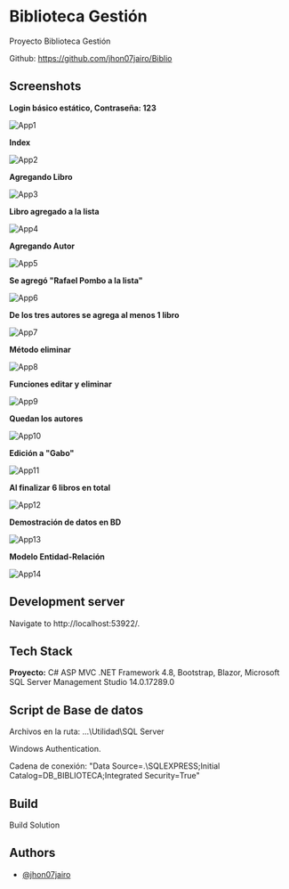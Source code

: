 
# Biblioteca Gestión

Proyecto Biblioteca Gestión

Github: https://github.com/jhon07jairo/Biblio  




## Screenshots

**Login básico estático, Contraseña: 123**

![App1](https://lh3.googleusercontent.com/pw/ABLVV85SPeciSFPPaW8q0bn3wzif-TOqLL5mCHNb5UnjEyEkJTNYqxWMnFxomuceiJ6o_EqsIi2VA5JAI4Q_srr9HVyWmuCR00Sl2q_B_GHvyGVZJH8rd1ZvWEsnGIhzJSOZJQNUZlVBz6z5mYj8Nne8SBl4SJDXskcLzRMtVFa6HLak6-lEQ_s80ees-FvQG-oIYfZ0anwDvtUBnYpuSNfKmtAuqWJ8niJliAQEOgr19jWFckE3yJO11GeKCoGiuwS76Xy5SECsDpQByZgJTpJDe-zTrD1AX6xTGzEoH3K6pKrwE_jx7oISj9fl0RN1VN172ZEjExsI2nmRnD8uqnZeNxuEM3aWx8-tOSfbLpZqSdhKxaQvppJ5BsW-yLtFcOO0NjY2aIR-nO-mA8vVckvsWkmnDCiFhD2lLbHFI-sPnTP8LDbz3Yd3c61fo5n3aUAzHY7WPfu8dVHz1i5wSXlAYWgSB5P13IE6H8qIK9Ck9ypFBr789df07JmmXFRqMvx8vkvn-6cDubwpa2grc8gn3knC-E2NQzLwGeM5gcjZ55HcVQi0F6RRZjfKnh_vvVqT6Scv8TQVa6aIuArJyFlmV8no5S_iYfXt0avY7_vcP8fKYeagmXDhvuj2y11Upcv7-oOiABTxxEbhqezxrqlbEfXE45sRXO8TIV3wHyFX7MpKysTOQtDP1gsRcLRMu_hQEj_sU2LiIPqJkG7ZxocafsU8GojkyDiTLUvsOu_-yrOLRWVPuJKVnIM7IQUSgxGbuCnJ7wqwa6EvVx8Hp9a74lZXyXE8271uS5DoskepZjWWGfh8669eMrhQ2kZ8FnvXIvA8qcQXy5vNm2NWu0Nr35_X_ivunbXtNlJTYBrcSP5asYrwGrffnBln1vSC6i9_X7t-9SqTaG22c30TtxEipUXJY30=w914-h386-s-no-gm?authuser=0) 

**Index**

![App2](https://lh3.googleusercontent.com/pw/ABLVV87mKTYduyq6as2J1a9Eup73qfANsL61m-FiSFqJvm8Itv02Tn2k11b8xoyymjq990DPar__IJm8yLxiPH3wRPiS2_DIU9kyjJLGaCKJrg_WsqsODT-3lhlxUZx6Ch8BHlwibm-kluaXB2gHyy_xBqF0vy6VVxVpmLc0JVXmOG9IyIJYVAeHMENp4DXAbz1FFE52wKY5NcizAfWhd9m5JH5su0Y71UlH4ByYtqJCEFRj9vECQFEfnFiYUJi8BpwNOX3ubamftods7V8DfSnE54-FZq-DWkcU-Pj1bc2QQsgHupLZ_ledTyLa2pQze_SsKG1SjePuVPmtzD3yrG03V-IiF9Fd1H2ClO8wbCjymbEdvXw1S2QqudPE8I1C3jZDne8kVzmvmAKLBYnnA0acJiiTxMbpL3PT0FpeuulgLCzEI1dJ_DdF7IVYijUJCwGV_ERqDjL8opYgx6GpXOx3xQAt7PVDogKylj1tx8OJh9OCGRa4dosz0GnhW3Cc-mth8MvvQkRXv9EMsSxhojlYsVEqzEKrFN2JZIF9td8YJdQURrV5IQ4vG8NHUHg9UAoyVoafgzmaznO4E7edNPr5vl2gihOclrKdJ6Ba5uJ2Fzamo7uBh9Sz5Yi0N3XzYCh-c691gxaxcnGN1La5YUNy63MzsPxrsU3ux1KnvHvxMMIeOkmVpWVOWaj0Wzj_Vg5lFRA7w6KLw2xFA4SvVSeUfxsmEhuw3McYUEvQ8wv_0juAIdmhaVp8TXmKdKd0JleA8lZWeY0_dIzvUn8oChyA8EZEGx4tirRmqXq6ctlaq7bhVxKmp5YNDgDxMkEA4H2bvh-KMu5Ocv-YkBJkXwfJImKCoXjpgaTkYYFziwjZw9cHNcXlJJV5tFUNcF0dJwydPMjMO37P-JCmK2GdJOwiZS6y3SEV=w505-h454-s-no-gm?authuser=0) 

**Agregando Libro**

![App3](https://lh3.googleusercontent.com/pw/ABLVV85B6vlzsO9lIkfbZE3hlz3nN2mEV_M3vNX3eEkRI0rGHepAv1s7VGL1MfmU693JuVM16DVw8ddCUmY5c5HJWOF8uxfobTP9n_-ZJE0tpmToqteCCo5CMvpxzl0tO9uU1WvyhiKAG5zC7-tCI_U3J86n2qNrVIQSAbB9iJ5-Fj1YODWI0xQf2N4MzoVJSOJqLLxHvBImC-tUxZrN6hpQg6Z3FT_MmdplxbxiAepKkaRF73Jo-ZXxwmTIVlTn1p_PTlt-6afmO8YHF3Vc0psJWVNyGYZxgMK2aXHTD22JzjNjFZNvqkvLn0lDuy4GHrprLhcmlhs0aScSmgeh9MOvWhw4Tmaf1vLc6x3zP8rUSDaojJeSfnDFg_g7RqAyaKMCDn7fvJ0p06ccNyQg2xzYKfzIT9P04tz1dVtF-_3-h6MlCUFUBGRwRqdDGicwMGN7sCVpl9jf3d1MUDwT1LCTuB--ikhT8U4b5RwiEwtuaFQ8eCmnlwRM8bgIBdcitziyAKc3HHPovGWQt9K6M7uln7ScyGGfG8H_69T42SgOLdeus3NjtCQQcKSgstt1NAEhxkGdxs9DV7OaAQiLuLivJmL7INdLbkeuFLcgeEV-aa9vdNv9Dj9ZChXihj40fnRWbmcLsgbvI2RQVhm9DQjc6SMAsF3daDfPMBvfbgMMLH8Yco0YLDAuNJdGx9GvTCkuJV88VysUQcXH4RlDlT3IZsuRLVNclqt4XFA03o97g7uO8w__48p7x1-S99Fh37zMnpiV5DJjKI57AzjTtCoocUWOyPTX_oiTrXvNjG51tJX1CccwStpnHCL95pMOPWg35a6qm_Qge4RZgzsOi6mQKlXJbB9Z2G9WeVPCnvhCXgP3U_lQdp_NROqPlXNcZf9EVHJe4w1R2MeYngDsdBKhrLn3D6wG=w1024-h405-s-no-gm?authuser=0) 

**Libro agregado a la lista**

![App4](https://lh3.googleusercontent.com/pw/ABLVV86BWQl5rHFMAawhJEYhKKlOFPCQ1y542z0QM8Dn2FKbrI6WGuvNjlhicy75-wZ8xHKqL0BpY3DCNuPkgb454ZdgO77yoE-JBtrMA7iSVm-JDsu3lJdSd8oXd6a0d837cnCRSRpLnb2NNChfe89UAyEVc_frFbByO342EAHr422Xhfpd4W3wEWAWwLGUOyE7kFaAJ-RL5fV5FPNKY3dw68Zvr38WFyp98Ahcnj_16HZq1AAX-I75FuGqPC1C8ak0EAX--6BRPxV3IELb42yu6yA1s9I3Lz8ui5N0ENjnNHiirgN3r7peW7xMITegt-gGK3NlIfFLlLbzoSH_3ZAMH-9As57fG5odb2xF2ZOMMsytyIrOZ_U8s0XCgL0Ud_cnRhiXhHz6d-hq2ms6_NO9tYx770RHOvOypgM77f1E2HIwAsizZD0SRfysESOz1F-_6W_EVIMMiB4nKPgj6t8VWrCYwLVx_Lb_70rnf9BKcC3mDhCH07zIVaQ4NQjGoUM58hKsZLMnbEjaUpYByXG1aciLBqdSG9TMicw7f_Nd2R65eJWUY1VFcwnWYjrHe2T8HaPR2vsg392BCBLTeVvNUi3idHmosG8WjpODBSyJG4Pt7qNrgzfCugAu_mk6YnFoP8ivx-rI7xSV_6Ixg75HwOgj-pyZbkxLssujbhWFxHm5W9vnbua-hMhLcDTXaE3ERE10B2VaHYbWbgvVodZaQkBvZrkFb6AVW7TdlFeRUdhIUap3EUFSM7gBskjMCu_UTVuVQsUB9_ngAFHcqbaOTDwN24TQmi0No8wV7NJYRTeCz84UQG8Z2y-q72jCcJVnT1ilKJQ5PtpWYpS17urcSidzYrHTUNYpEhrDk30gwXQ-VmF7Oi3GRQwrMKlKoL5VqaiH7ci8vaH9XaF9GmUQzUqtDGvt=w1024-h304-s-no-gm?authuser=0) 

**Agregando Autor**

![App5](https://lh3.googleusercontent.com/pw/ABLVV85t6Id8w2BZcEZqBqV0n1794M2gWiGNyzYak4ehX_LuEYrEaiwYnkeda9TbZkt_aRRPdFJdu2fUaEJ5MpAxpG1JKSvcEDzSjAkL5CfRkQUyv_bSfi8SMZHGjLfPfx9Z3AeZ-peMAVfeikU3woqe7MOXETfEmemkjzBRmSZw99Ep0BsQVa5SmNC-wjeXVLwwJTBBMQTIB09C6w7TcqhBw75FZ679ZU9OAfSEctlk7jvLZAOy1kiQ8yDmVY0Qnps-JfpROhjLbQeOigMd2s65Zx7aVC1BseuXjbcaoi9GVg8BRavxq0wcAsT2SHhZnHCc55gXfcnlF--m6MG0mGoQRZY_IOi4M9gnsjijy0euSrrDJ6yC_nFejbFjDWf6yjQhA2TWTxUokyYHL9UApn5A79AUnJfJ8n7OUzuJ83lUY_47XRJcLf1gSF7Rx2RHhdQSXOjRL7IDpwrtLBrbuIJgZJYsQ5Vb6sRwqtRKJBFbzbA2vcHGTMxBiGFS8lKF2LmgU8-oSWFyqR2YrykfZVfbM9biCnbcoQO2NbwWO6_GapvDVcONVc8TS87zqD-ttL_ZSitfpm5zpNt6cJuFkFOVMihwul8yQAwhsw25O6naFvZgCkWnEgfpf0tPvU-9dTIn_LalSzVXOmwxA9hCDwWeq484T9DpsW51-5f31qsDubaBTHBzIu-hKItD4qhMD3Zhggt7hTU8fJF1Q34KTL8GdQA6WfoXQxDPzLgbopg3H3B2NHb1SywMkRVBn-hd4kzai_bTUSQoK1M6NsMKbP9WEU4mqESBWp8kpmJ4g5kxmzpqG-tnhnSpwy9pi3d-nzxkBqCKDEgfAc-TdHWdEZyKjILej3eUud1MmmCJOFj9czVb21uMl6UrJn3QFBxidm8Okl-uwaDdhMb2XTPeVIbhMUwi04Ys=w928-h555-s-no-gm?authuser=0) 

**Se agregó "Rafael Pombo a la lista"**

![App6](https://lh3.googleusercontent.com/pw/ABLVV84CbcWYxbL_4SRo6jhoAiX6sEW9zPAQqVZd9cqugZBaQZfBj3wIy6o6qZlMEBR169NKUSAV27pYgV5SFijblHS9SnKP7M_R-9RdOEtQ86Wl-DwVxkqdAKj3nAH3FO-hGacikYYisnLLDKwLOKpOOc8qa_rU4r3sZrm403f3xfMsJx-z1FYpisSJiRtWmTkopbPHzeSgXd-nfQOqTCsPKui_Jj3ZycTdu4rpeEnaYVYfzi_4OTf0D0HTptkF3odT3NrXFqmGh3_wCn18GqJdmGVdJJNvpdlQhxDOGKmFRVog9XBVo1MD5l40mWkhqwJXALnu7OJ341hTDwTnV7KeowaTAYvoLSmiTTJYlJioRuKscAisvJkoxEkwfYpNwokcNKBlpyGFvO4NI9Lr-GJcgl2WoK0ZcfPH6ivNPkEg8sqaCGpVoG-yLJTF17zAMeLGsct-QgZWG2AYoSfNaWniJSW2OgFyITPq99jjSB_1L6KBtr-F_DsXRXpS-_XY074S4J3bdrG3Q1daQZwOqccuLkfcl_YbOld-sU1ZWm8B2BtIizAgUiiZwue-LsqRKXnrcKuE3CNEjAKGix2xqT4uZvVU4b0UbU7deWoJuUp1z0219_zupI3ZSMqgGk9iSg_rUmYlQ6dXzlJJjkUTBgMMsbqHpK9-zS1xg-lA_6TYgTaOBkZAK2pDnNKtIvJvKAElBrlY8gPmFai0OUhUET-YPc60IWeBTcwOkXh2H8yJQCsCd78x5c9yDLMCGZVaEFTGm-IRS_8XNH54vjgvTEcmsrKfRF_1s3lGCjX8_2ZSflgIM9G6aEbcvImCSsIV9RBiyVGbQKNKg4xKEppYcQijPDvRLhKU7JCRd97wYiBbZ6tvQJW_9p5mGNVRJGgj1WCYnVynE46Saz3vMkPQ4xJwuFtxDzfw=w414-h389-s-no-gm?authuser=0) 

**De los tres autores se agrega al menos 1 libro**

![App7](https://lh3.googleusercontent.com/pw/ABLVV84xU3o2IDImb-rJieT4t0TeypOOGAZ2vt0GxRQAbhzncfJB3NeMom21sg0yIEria7k3U50Hj5OAuL1vOgMt4tU_a94QOTkS6xAOZmWYbl9BFw-AJLUXc0rEhHq_Q8NAYBorWUSgEoHl7ZEeN3wi5jFS9octe-c6rcgR-avYhN5saVm41n649Ah6UVrt-dMvh-sen6iXcU0szUT-fXuPPhAzGSr72e7iTx74NFmljzZhNpkBexQCFj-ZKkRVWbjytjPsIcciiaVk4wMlCCVt2-ZYUGL5PX7XBVx48YcZ46uOhRZzxtvd_xsgo0nzqgkoDU6CZux1VrKyJmOAv-lyQoeDhjYLpY8SAnF5Hvrxc1o7XFuF1WOXGx6uEgAHu7xUqx4Iz5yK3fkEgCxLXzDbuiz45KRDlBmypj-X39tSlFfUBhqLTyC1q-CtXT3xYkDvMcaG2qk754UuP1eZl_-8RJJYXjbaHUbc0_9Iu6T7Kp2B_9W1GhPMhfjIWQeq8-lJoNBVE8R6C8C0MpA8g_N0N6RvQ5GYyGsVAPLB-AVv_f4ylXxE373vfkGhedaFFB41zpWyfkqJFRAFVVUbqZ5kVZ6gvDNJWIITkOMWweaakcd4sOv8YkAStjQ3dFdcKq80LXJERMTY9f6DZqAspScRhTepq9Cbbi_SJ1NfHMWDE4mfioSkCUaACoUD60wHls3X0ngm2ozMrvKeEHnkWPkQPf1TbZjbuCDmM5AMfC-FhKTKZpP2_LCmZZTy8r-cM7-KgHfVHR8KdI5lzy6wsg5FTqSPS2cD4BqRWwQOP2A3GBtO6m7f_GiMgHZWHlG3EPVHYf_poWjbSIl4J3DDljk8OBY-hdqcVBtHcJD4CSy68Im7VjHnKEskD67wbjV7OwABvTcc6mOKMt06midC9pX4wMTS7iVZ=w774-h568-s-no-gm?authuser=0) 

**Método eliminar**

![App8](https://lh3.googleusercontent.com/pw/ABLVV87G_Ic1NnbTFfh-XQMdZ7szufxFIbFl17mO44R3ZG1kSgsFBSWpXlDPMR1yI-GhJ4Ixdm6A_5mtrBaBUqxsVHLUTks1xBgY94ySSPM_XUpHBNbgVOx3hu4ebml8XcQa5QE6lyy1Kc2SYiht2gS0k_Zf7JpMRzHcHpJ8AbWespXnueGIhxgPwPoPJ4HuLnzt1vb0vpVxTONqEpGAL1APGicVq57gzhzwWGFg1nfYhnIUrRNJp0gjOwvZ6l4VKjkFABfZwaKLc4ULpl3DRed4BkWxq0x7xp0g3MqndqX9cr41mTLzaVZLeTT0yJOhFmCmJzqWIn_g9jf23pQqe5zyd9QGzBFZp9eX0T-5b3n36JInT2XU6QWClG8soieOGaOtftKGhJcYx999Pfp_do37Iqz0rs0qw-wd_lJxL70euCm1Sr5TctvVc3lIrIefoj-rujhzeHYRICbCUH_O85r2sXqWxM2bGYKTVwBFgSwOM0vGDkRKCzBnDBJSsnNtBopVxUBzck4K4p38OKwxwaamerETVpjdstudwTtoUIWc7EYnFlm-lCGBGwRNVhjM2Ki6V4OEIXKnKNc_3bqbSZWAzyRkt2JtXS5JosPAbhu4WL9cqmyoDgT2BBIaPROuBcIC1EFND0pgGXHh9n6iSjMTmPDBgxMteseHu_sb7R3uZwSJ3mB0DofBjBit8iyR2fU86MyLMMXMRL9kq5qYzLqnIoSkENvLPRHKI0kwcHraGEh4-G7Aarv4PK3AQi8qZfIomMKpW2Cusi3xWMDGEPq9gql0vCoXhdh_WajV3um2Vfee69g8gBjIQ7JM7tA0Ge18d8SJrbbTp5s3fTkiiF-pMKGnnpHFEckfUCRDFrdqNkEUcaahpyMw1BFaGyW-TULgy8qP2ScJeQ1i-8R_AnNFcwVUUphI=w384-h569-s-no-gm?authuser=0) 

**Funciones editar y eliminar**

![App9](https://lh3.googleusercontent.com/pw/ABLVV87rth751iTpN4uc_1brmVc1LAY7sweUbYSl5zJ_OZN6C56oJh5-6NlDEM4a_LNCV09SOaXhxJ2jk16I0BGVdo7x2N8SWv0_ivV0zEzdbMqytZRlc7cMbYPOustVOnTajmcfeuznh9awJ89VRdgjMt7l-56sk0g1SU0uAkMy4oQb1n9xHgf2jF25kD1w7aBlUJKANPTyQkuQ8Vkyj-go4w5XMu0mLeDpXV2uk2_ALpnQ6FX57xvKerag5sVugMPd722Jd_sJqZeoOaadMhsNkH4C5OgooRcvL_XQ9O-UjPN_ibN6wLVQ8ofTcaQJjWYEWvLoQi9XA3gXyvTkUF4q7urUO-G1IXpLNX532lIRayIVZqvL8b_9tN3Y2TP5ru26ZhzmKtwwxDp4kSw2c3vLFFVb3XTI8k8aYCVzagwIpyLX2ZKBDIhYVQ4Z11aefaPr2MKd_Z19YDwQymzBfW6xBVeL-tK0O74ZzotF-xP3DCT3CDocGN5Oht29YbBXpDJzpOoQ3IzpF3dpq8x5FPmLcUNVT9KjmsyXW5EB5q4rj0X8QjTd6nkx-5grB3X7vGDoCTgffXRxCir3UHiF1wQeRuQ3PDXKbOVF6x9YHpexcvVnMSYpwFpdkvDLYmdsHUhF0FwaXrrVQl6Z2XkCAD31ejRkTxIsi1HNOIfvteo6fYgypj7-9E6aUVmXNcIjW11iKP3GYbeQQ_8TdkdE4_BRV1tZ63HQW9pSt6wYjeF-Dkeo5HM9UM_-PZMpiCb2uTGM3rFKNh09tUhSDU9iJ_AsdGHiWbjWSzU6WKVNzDaWlk7x0xzO4OpWe9bueDZzsOPElMhR5eQc_RqUA8pUDoG283Y6sKuCGPaGRjLmw5Ib4Df2qtL-OZz9n5yZoIR78zUVXQ-ZkkD_RfCGmx5zaquZGFnikTE=w171-h382-s-no-gm?authuser=0) 

**Quedan los autores**

![App10](https://lh3.googleusercontent.com/pw/ABLVV85Ju6MomL-UQa8t_kWtkBEH2H5JzlM3NETgzzeZFC95nZNPJoMkT_hTotttxukiWjMLQFS5QuDcasROUTcxk__OManYvnTPyHkggZV9a2NnebS3WouKr0VxfaZ6n4AnNfJfmKJYSJ4TV6QvRIyhrqGw7B-yEsmZw3kF8cJSoDBnG08eKzAehT8agmfc6YuLOb9ZFOEf0ggleWOn1cmk4gtoiXDZG9JTkXKVa9YIMHFBm2GRvOdK6mQMlqq4gUWBOlm8psuDT5oUr-eMybwuRwycG_D8-UFSjQRpL0SwjFPeMvU6KRw6ldMv7FsfoaMk74m-PkMMQw14yWhHu-VC8QEVZj2gh9pHenRHXdNJ7XQIqsVGNex4qukj6SxQi5UQMn8dR6Qym-Z5LkPnRUC9E0E0uUFYhh2RT9i4jRm_o-NPVw2E7BZRg_XavXWWujQcEW8gXWFccx8HMgTKggkXpC2LPSrBVx9Fdz1Pu7sH76KynuL6uPIbEw7w8lzeEiM7idXv1feLnBgBWpkeV0LpvgGgipe0A8_ax8dfhmz0zdGe3bUDD-8YTxRCa-8fTcodZ_ZZHByLJJDX6Cc3Cevwl7dbYwAe2Yx47SJ-Rd5sbixJO7V-BN5JYAOWREaI2Wlq3oyjRNLhRTYv_zPSc3PP8ZbgGWPmIJA8jZJdekm0VgPOwxa5vwHV8D9wHMnGcpZlCK4rrg82N1RaKTxr4tMHnEljBt9JqEVBekC5-LiUYJC3OzvvmOxFqdn4btRyBXPS_4Hs3xMA7jFwTVT0m9aSR4xvEkelytOqcUbY5Q0P8vqQh-T8K-zIvdPkiCl6WkwDjhVN3cCqJcryxkc1LFLS26KyoBp2niKW0frnDJ2cjrOa4RN4APLKMVMXOUMz9l4MgpVnRypkTBGJhXRfdPcEc94YcsLQ=w399-h492-s-no-gm?authuser=0) 

**Edición a "Gabo"**

![App11](https://lh3.googleusercontent.com/pw/ABLVV85jbd5S8bj09lCNQwYzfKpZN47xmq45EtLO7TQMA0xbMz1R3Njwa4NclUlR5kLqhl9PXcoqartjV8G6YisUTUxV2qhCELxdWTdH8fRprQeoAUzQ55Qg2GbxuWlFevXw_GWxAa25ZdBLiMOzsj1158xFYRubz95Rwzk2V3Ut4bm--6kBC_rZlK4MS-51d6dyJhKtqEnpyKzEIsjHxzpRJA5jiE48aqP7MSg5k5-8Ri6OBlXRqD54_FcO3Cg-HPY_NeDI2dOQTZocf29Cfw6UmAa0XHhmEhSAFQEvCO6Cybnz_NhGS3emjxNA8SPwdql3iXKK7PcGqsNYLNwErZYuSW3lNFUjXpQrhUozOThNqjg7NeLgL1H2qKaCU2rBsVyJq9Mkn2kW31_XftUmi1cDIqbR246fzhyltuo6yBEIt8v85hBCWASQ_qcdVBi7nICntbQxhddBDRBrGwnqCtFqPyG3qXqg8UADmJlLCr-ehHX-JeDIf2koa1yth0DSLLOTYsde44B1832pa_aXURrAZZkwpDW-7hENMEv7rXiL1x2CRWf2v3rHQO6QDFjbPMhoV1aCDpk9ttgUHDi6YjllmFQ0fCvX4G_EayOhTlNfbWMrCGnKCD2u_NXS3nXG3-p_9i1mDLuM_CY9IaXzk8BSkAAKn8aLQpwvpnt4DkZ__bE4vP4RDgtwyhSk7YotVgHornzZ8I2qlD71pPI22aTG4bG-OD4Vd2CVqw_QfOwcR6qa5pHOCh4ApESy6kG--jvC4IXeq-Wcj_0mdSxWOQ7yNzUY8rkDIjA5OCdKMtL8uNyDZszANL9CzCZv_7XnHvX8wOGEXly4GAbUWZVNFRXUcWX7DeD8I-1reVP_JCf4Xw_vDlUwrIm91Ys52nhx2MI_Te5X0dqmTQ03tJyC43OoGZLnc2c=w366-h478-s-no-gm?authuser=0) 

**Al finalizar 6 libros en total**

![App12](https://lh3.googleusercontent.com/pw/ABLVV84B49v4TzCZ7ZcCK_2pSXuUn9yW4dXB57c8rSARiogoDlHkiBeLlo8EDWck587gyMiigopS62X8VBRuDHNu229dEak7fcqN1H-0KbJ0BMHRhK6NDn5HFJXZca6ZyrcIFAjjwT8MHiAp79ilDTWQM0x8HV_k4oDkZupXPmMMRqP-jldzmNB7LbIRonynSQLWrY7ax9ONRAIIZUXdud-4VSEi1sFsN6Y87RBoptxC9rIdijYpDpwPB7JDgBqboCKxAxH72OuCZ0LhXTlSTWek9emj4syMYkBJ6wSUikuM1i8Ja0fCMunhgw5SC7QsU-mc7-nbfOtXS2iELfYc9nw4axzYepAYU-ATy_uVgZWnlBaI8EKkukG1BgxebsSWPGEDphp4aFdOccUNO0WFPEsL8cCCK336wIR8WsfoRPBe-YMaBHKvseWGmakeRQjll5zREv5DdVvWXyA86t4gIGcJvQQL-axLuo0ok_xj1IubKlnBE0pfLohsev2AW9OB06am4Flc09bjH2MrNiGKGa4tqxjy0gZKFhBlTMTLlmE9BdqiOkdIdHZkZ1jPYl5m4RZ3avVumTp1BXPWxq0yv3jyNKm5DLOVOF0wFT1TDD5Nu0NJ7bYO7m3IlFptczurRS8FhTwxUS-5kAqkFfNYNUOQ62JbtRQf_NnKS-d1jIbQJ2Ef6FU_alB5I-ZvN7UGccGAutoWnGOXZ8qfx3w46DgR3IeHASASlb-FfJi85S2uOy5Ub9zWmVT8hJ8WYsESWhLawzlB7ln-4ao214BUQ-EqS_Pk_8F7vh0P0cbU43ikxtJ9H2lK-rcvsy2WRCJ2JF-m59l75oZxqFP4-WWPCMaOLjGrLTHlNWHq0jMdxUpwRpA5F1_5MSCm6yu0WbciTt6ZfYbIGar8Y6SnVqb8SlaugNeCwkw=w313-h191-s-no-gm?authuser=0) 

**Demostración de datos en BD**

![App13](https://lh3.googleusercontent.com/pw/ABLVV87t3-kCHPWyhT85FlDDLaj2A4IX1GUCZwq0zWKgInf6PluxHFebfFfBiWdZ9EU6HlGEgCxEL_nU_Dc8wmPCYle2ALC6wrQA2VzhLlZIs6P1WI1OIURzZzZiRNzgWansq3up9ufVGzJ_f8J3LZSxrB6SRMnPwNsEJUorEgYIWDfkRDkZAKbVvZCs69Cki9v2FU-JP8TJgtPg2WwGnL7eNjaA5ozcgQWXEoTmZLoSknsbzQHqs5jj-IAjS3QihNsOebAfontARzY5wLWD1KGkkvZ8VQocNS0IO6-0Qaz9tmXPiqiJ016T5_m5JiB7NWgKp2iFxvjndw58WecCi0n56NfURUzWOShXAKd7qQ8wG3t1MBDNrcSjabblX48hK0Y7Lrxep_9So42XNcBYSqyA-PUHoOJ_PV6xuFaccUmdoL5dgilOzLgtzSJeHGDAqpnwK99ZspfZ1jE-Mqsz4mv4yx8uvs1-SWsjXRtf4whsKsqe6gNGcfLnAkdWhGHCF5IAu5GSD9MVPp3wPLQBFzpvnouMRglifIBXNIMEaUVpSDVx-xNk9S3lBkyKa480rOZaJzKInkOVPzh0vU7TRhvVOkw5OtlibvmWOWzk-tncV4zClude7KMxTf9qCsbR65m3waKGlNyTvFwB9WeNhAXlFLm2Wm_QWaTvWuT_MGkALWEfbhyUVdzaFs-oQjo1QpvF-2HEkXRQ9VWSp91GejBtlUI88mme6tCOf72xGxW1ePqkbJAsJGbIJUsDAObTddZQ3LQ1CbgDkLUbNHX7kCa4k3GHMfztJWu4Lbh4GHY7F4rmEBhLisQxGXPcHwxm5dGqqoyqrv1fTJfxixh4gGLqDM7yUWdB5B3Q27Dr0wQFVn9UCUWq8NtAW4R_YUXiGQTJH26Iysz97zPDbITSyXZbeJMRoXxg=w462-h325-s-no-gm?authuser=0) 

**Modelo Entidad-Relación**

![App14](https://lh3.googleusercontent.com/pw/ABLVV86DHjGFpfTo6c6uKnNA9eFxCRr7l0PmhQ7W3bFGpSqc0_aaOtNCaQRkde5qxVHmTo1M_IokwQAfdsbI3VOHbEv5XeWDwpsPr7Psvtf1TfeGlVYtMoIU4dFYP1esWdpP-GqdCkQm92WXHhUr7kvJcmeWdPpF3zSoa_zssE7aCZrCQXSBVkzup7g9ub6-W2T0D8Q-22qp1jIP4FnR9f6vgeqM4mf3OEuKz3ZSOEADqAtHMDTZuVNNhNtUMBhn2ZcO3OA-6rpVNsdgXoKWIBGj78nF_rm95WIWo8ZADR4OFWS8myLDuLVpHW_56UoVoY6_0nbyHIYmaHUFvT-el2vpFT1g_PXgwM4v67CkoTKy3ZSgTzaNZ0mBFpkt41-kqrmt94YKgROT1W1b-2TsYQWgTmEVEMwiE8SVzUQH2PjjtHgB72KUOCmEIJAUPURGvd_MdOYJna_dXLCA8NSc_RrSEiRPgO5KfNSZNWla41G0eCeT1-3wrMS3e2yTjNCx9qTMIrEi68Pwq-ZGopsIfg2m4jHAMg9QmQ-4RZ5He1lCNYuAnKajrti3zaUT6IGSUbtVKjlpQcGOZWHWcF7CBWqVztil9b7xoqPVT6bqpwd43Inet2CaMI5EO3SnoBH8O0WPNiGq6Y7BqAoh68c4XfvdnAyQ31QAN6Pmel2Mb4p1Bq9D-YIso0aS_la3Z1sJ-WxEYZ7IlgAL9GqtcDjZYSYSdBsa6sJk3l-rqUGo9DGBTVT0xHllf2DwkiPE551nRI8pGtxkIkKvbYttkftEUDCL-yc8if1Y6B9WqP0pl3k3fUZByJKvgyLCIo4ZqNoF0tnobTmsYkO3jNDe3fHVQALidobjLgR71CRFzJu7-5xVU8BYfbqnbwE0v3Vqa5hCk-QnhIoLBCRdcCf4zcEA1CvvHXRIu9Mu=w545-h246-s-no-gm?authuser=0) 


## Development server

Navigate to http://localhost:53922/. 
## Tech Stack

**Proyecto:** C# ASP MVC .NET Framework 4.8, Bootstrap, Blazor, Microsoft SQL Server Management Studio	14.0.17289.0



## Script de Base de datos

Archivos en la ruta: ...\Utilidad\SQL Server

Windows Authentication.

Cadena de conexión: "Data Source=.\SQLEXPRESS;Initial Catalog=DB_BIBLIOTECA;Integrated Security=True"




## Build

Build Solution


## Authors

- [@jhon07jairo](https://github.com/jhon07jairo/Biblio)

